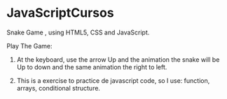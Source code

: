 # JavaScriptCursos

Snake Game , using HTML5, CSS and JavaScript.

Play The Game:

1) At the keyboard, use the arrow Up and the animation the snake will be Up to down and the same animation the right to left.

2) This is a exercise to practice de javascript code, so I use: function, arrays, conditional structure.
